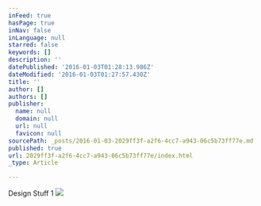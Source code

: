 ```yaml
---
inFeed: true
hasPage: true
inNav: false
inLanguage: null
starred: false
keywords: []
description: ''
datePublished: '2016-01-03T01:28:13.986Z'
dateModified: '2016-01-03T01:27:57.430Z'
title: ''
author: []
authors: []
publisher:
  name: null
  domain: null
  url: null
  favicon: null
sourcePath: _posts/2016-01-03-2029ff3f-a2f6-4cc7-a943-06c5b73ff77e.md
published: true
url: 2029ff3f-a2f6-4cc7-a943-06c5b73ff77e/index.html
_type: Article

---
```

Design Stuff 1
![](https://the-grid-user-content.s3-us-west-2.amazonaws.com/280c415c-1656-4803-bc8f-9353b137c8a4.jpg)